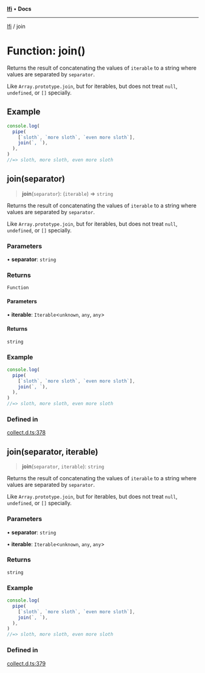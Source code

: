 [**lfi**](../readme.md) • **Docs**

***

[lfi](../globals.md) / join

# Function: join()

Returns the result of concatenating the values of `iterable` to a string
where values are separated by `separator`.

Like `Array.prototype.join`, but for iterables, but does not treat `null`,
`undefined`, or `[]` specially.

## Example

```js
console.log(
  pipe(
    [`sloth`, `more sloth`, `even more sloth`],
    join(`, `),
  ),
)
//=> sloth, more sloth, even more sloth
```

## join(separator)

> **join**(`separator`): (`iterable`) => `string`

Returns the result of concatenating the values of `iterable` to a string
where values are separated by `separator`.

Like `Array.prototype.join`, but for iterables, but does not treat `null`,
`undefined`, or `[]` specially.

### Parameters

• **separator**: `string`

### Returns

`Function`

#### Parameters

• **iterable**: `Iterable`\<`unknown`, `any`, `any`\>

#### Returns

`string`

### Example

```js
console.log(
  pipe(
    [`sloth`, `more sloth`, `even more sloth`],
    join(`, `),
  ),
)
//=> sloth, more sloth, even more sloth
```

### Defined in

[collect.d.ts:378](https://github.com/TomerAberbach/lfi/blob/d7a0f90dd72245d6efd6bd97c58a78b3f3028f25/src/operations/collect.d.ts#L378)

## join(separator, iterable)

> **join**(`separator`, `iterable`): `string`

Returns the result of concatenating the values of `iterable` to a string
where values are separated by `separator`.

Like `Array.prototype.join`, but for iterables, but does not treat `null`,
`undefined`, or `[]` specially.

### Parameters

• **separator**: `string`

• **iterable**: `Iterable`\<`unknown`, `any`, `any`\>

### Returns

`string`

### Example

```js
console.log(
  pipe(
    [`sloth`, `more sloth`, `even more sloth`],
    join(`, `),
  ),
)
//=> sloth, more sloth, even more sloth
```

### Defined in

[collect.d.ts:379](https://github.com/TomerAberbach/lfi/blob/d7a0f90dd72245d6efd6bd97c58a78b3f3028f25/src/operations/collect.d.ts#L379)
